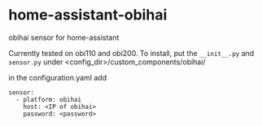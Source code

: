 # home-assistant-obihai
obihai sensor for home-assistant

Currently tested on obi110 and obi200. To install, put the `__init__.py` and `sensor.py` under
<config_dir>/custom_components/obihai/


in the configuration.yaml add
```
sensor:
  - platform: obihai
    host: <IP of obihai>
    password: <password>
```

